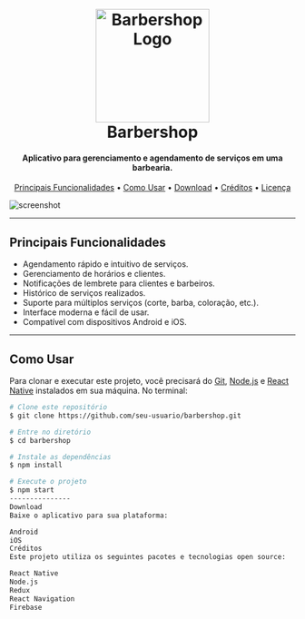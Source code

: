 <h1 align="center">
  <br>
  <img src="https://raw.githubusercontent.com/seu-usuario/barbershop/main/assets/logo.png" alt="Barbershop Logo" width="200">
  <br>
  Barbershop
  <br>
</h1>

<h4 align="center">Aplicativo para gerenciamento e agendamento de serviços em uma barbearia.</h4>

<p align="center">
  <a href="#key-features">Principais Funcionalidades</a> •
  <a href="#how-to-use">Como Usar</a> •
  <a href="#download">Download</a> •
  <a href="#credits">Créditos</a> •
  <a href="#license">Licença</a>
</p>

![screenshot](https://raw.githubusercontent.com/seu-usuario/barbershop/main/assets/screenshot.png)

---

## Principais Funcionalidades

- Agendamento rápido e intuitivo de serviços.
- Gerenciamento de horários e clientes.
- Notificações de lembrete para clientes e barbeiros.
- Histórico de serviços realizados.
- Suporte para múltiplos serviços (corte, barba, coloração, etc.).
- Interface moderna e fácil de usar.
- Compatível com dispositivos Android e iOS.

---

## Como Usar

Para clonar e executar este projeto, você precisará do [Git](https://git-scm.com), [Node.js](https://nodejs.org/en/download/) e [React Native](https://reactnative.dev/) instalados em sua máquina. No terminal:

```bash
# Clone este repositório
$ git clone https://github.com/seu-usuario/barbershop.git

# Entre no diretório
$ cd barbershop

# Instale as dependências
$ npm install

# Execute o projeto
$ npm start
---------------
Download
Baixe o aplicativo para sua plataforma:

Android
iOS
Créditos
Este projeto utiliza os seguintes pacotes e tecnologias open source:

React Native
Node.js
Redux
React Navigation
Firebase
